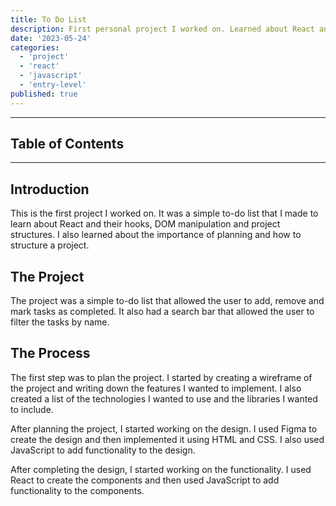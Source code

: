 ```yaml
---
title: To Do List
description: First personal project I worked on. Learned about React and their hooks, DOM manipulation and project structures.
date: '2023-05-24'
categories:
  - 'project'
  - 'react'
  - 'javascript'
  - 'entry-level'
published: true
---
```


---

## Table of Contents

---

## Introduction

This is the first project I worked on. It was a simple to-do list that I made to learn about React and their hooks, DOM manipulation and project structures. I also learned about the importance of planning and how to structure a project.

## The Project

The project was a simple to-do list that allowed the user to add, remove and mark tasks as completed. It also had a search bar that allowed the user to filter the tasks by name.

## The Process

The first step was to plan the project. I started by creating a wireframe of the project and writing down the features I wanted to implement. I also created a list of the technologies I wanted to use and the libraries I wanted to include.

After planning the project, I started working on the design. I used Figma to create the design and then implemented it using HTML and CSS. I also used JavaScript to add functionality to the design.

After completing the design, I started working on the functionality. I used React to create the components and then used JavaScript to add functionality to the components.